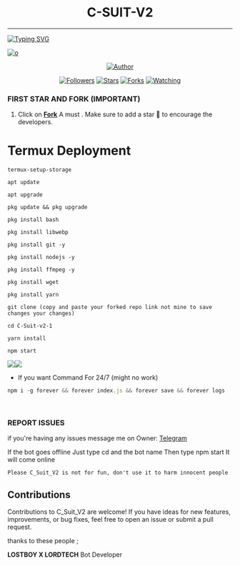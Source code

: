 <h1 align="center"> C-SUIT-V2 </h1>
<p align="center">  
  
***
  
<a href="https://git.io/typing-svg"><img src="https://readme-typing-svg.demolab.com?font=Black+Ops+One&size=50&pause=1000&color=1BAFBAFF&center=true&width=910&height=100&lines=THANKS FOR CHOOSING ;C_SUIT V² +CRASH;WHATSAPP+BUG+BOT;CREATED+BY+LOSTBOY X LORD TECH;RELEASED+14-12-24" alt="Typing SVG" /></a>
  </p>
    <a href="https://ibb.co/th8DJZN"><img src="https://files.catbox.moe/ipvhuy.jpg" alt="o" border="0"></a>
<p align="center">
<p align="center">
<a href="https://github.com/LOSTBOY1-TCH/C_Suit_v2"><img title="Author" src="https://wa.me/233549551004"></a>
<p align="center">
<a href="https://github.com/LOSTBOY1-TCH/followers"><img title="Followers" src="https://img.shields.io/github/followers/LOSTBOY1-TCH?color=blue&style=flat-square"></a>
<a href="https://github.com/LOSTBOY1-TCH/C_Suit_v2/stargazers/"><img title="Stars" src="https://img.shields.io/github/stars/LOSTBOY1-TCH/C_Suit_V2-Star?color=red&style=flat-square"></a>
<a href="https://github.com/LOSTBOY1-TCH/C_Suit_v2/network/members"><img title="Forks" src="https://img.shields.io/github/forks/LOSTBOY1-TCH/C_Suit_V2?color=green&style=flat-square"></a>
<a href="https://github.com/LOSTBOY1-TCH/C_Suit_V2/watchers"><img title="Watching" src="https://img.shields.io/github/watchers/LOSTBOY1-TCH/C_Suit_V2?label=Watchers&color=yellow&style=flat-square"></a>

### FIRST STAR AND FORK (IMPORTANT) 

1. Click on **[Fork](https://github.com/LOSTBOYTCH-1/C_Suit_V2/fork)** A must . Make sure to add a star 🌟 to encourage the developers.

# Termux Deployment
```
termux-setup-storage
```
```
apt update
```
```
apt upgrade
```
```
pkg update && pkg upgrade
```
```
pkg install bash
```
```
pkg install libwebp
```
```
pkg install git -y
```
```
pkg install nodejs -y
```
```
pkg install ffmpeg -y 
```
```
pkg install wget
```
```
pkg install yarn
```
```
git clone (copy and paste your forked repo link not mine to save changes your changes) 
```
```
cd C-Suit-v2-1
```
```
yarn install
```
```
npm start
```
<a><img src='https://i.imgur.com/LyHic3i.gif'/></a><a><img src='https://i.imgur.com/LyHic3i.gif'/></a>
- If you want Command For 24/7 (might no work) 
```js
npm i -g forever && forever index.js && forever save && forever logs
```
<br>

### REPORT ISSUES

if you're having any issues message me on
Owner: [Telegram](https://t.me/lostboytech12) 

If the bot goes offline 
Just type cd and the bot name 
Then type npm start
It will come online

`Please C_Suit_V2 is not for fun, don't use it to harm innocent people`


## Contributions

Contributions to C_Suit_V2 are welcome! If you have ideas for new features, improvements, or bug fixes, feel free to open an issue or submit a pull request. <br>

   thanks to these people ;

   **LOSTBOY X LORDTECH** Bot Developer <br>


